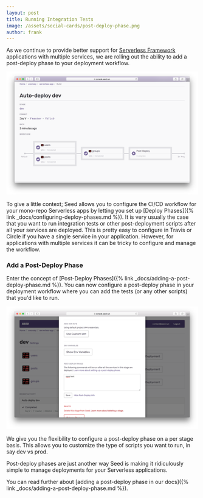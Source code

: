 ```yaml
---
layout: post
title: Running Integration Tests
image: /assets/social-cards/post-deploy-phase.png
author: frank
---
```


As we continue to provide better support for [Serverless Framework](https://serverless.com) applications with multiple services, we are rolling out the ability to add a post-deploy phase to your deployment workflow.

![Post Deploy Phase](/assets/blog/running-integration-tests/post-deploy-phase.png)

To give a little context; Seed allows you to configure the CI/CD workflow for your mono-repo Serverless apps by letting you set up [Deploy Phases]({% link _docs/configuring-deploy-phases.md %}). It is very usually the case that you want to run integration tests or other post-deployment scripts after all your services are deployed. This is pretty easy to configure in Travis or Circle if you have a single service in your application. However, for applications with multiple services it can be tricky to configure and manage the workflow.

### Add a Post-Deploy Phase

Enter the concept of [Post-Deploy Phases]({% link _docs/adding-a-post-deploy-phase.md %}). You can now configure a post-deploy phase in your deployment workflow where you can add the tests (or any other scripts) that you'd like to run.

![Enable a Post-Deploy Phase](/assets/blog/running-integration-tests/enable-a-post-deploy-phase.png)

We give you the flexibility to configure a post-deploy phase on a per stage basis. This allows you to customize the type of scripts you want to run, in say dev vs prod.

Post-deploy phases are just another way Seed is making it ridiculously simple to manage deployments for your Serverless applications.

You can read further about [adding a post-deploy phase in our docs]({% link _docs/adding-a-post-deploy-phase.md %}).

